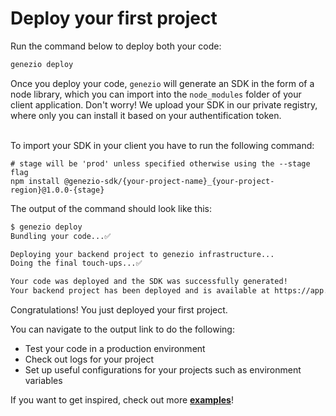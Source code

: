 # Deploy your first project

Run the command below to deploy both your code:

```bash
genezio deploy
```

Once you deploy your code, `genezio` will generate an SDK in the form of a node library, which you can import into the `node_modules` folder of your client application. Don't worry! We upload your SDK in our private registry, where only you can install it based on your authentification token.

\
To import your SDK in your client you have to run the following command:

```
# stage will be 'prod' unless specified otherwise using the --stage flag
npm install @genezio-sdk/{your-project-name}_{your-project-region}@1.0.0-{stage}
```

The output of the command should look like this:

```bash
$ genezio deploy
Bundling your code...✅

Deploying your backend project to genezio infrastructure...
Doing the final touch-ups...✅

Your code was deployed and the SDK was successfully generated!
Your backend project has been deployed and is available at https://app.genez.io/project/<project_id>
```

Congratulations! You just deployed your first project.

You can navigate to the output link to do the following:

* Test your code in a production environment
* Check out logs for your project
* Set up useful configurations for your projects such as environment variables

If you want to get inspired, check out more [**examples**](https://github.com/genez-io/genezio-examples)!
